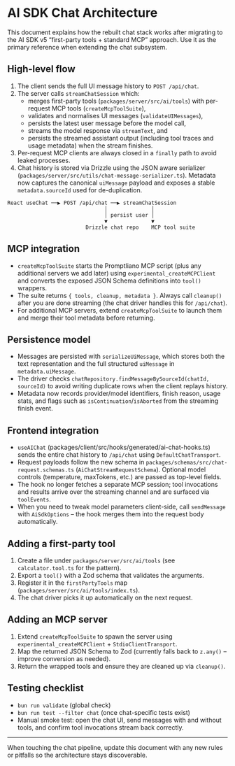# AI SDK Chat Architecture

This document explains how the rebuilt chat stack works after migrating to the
AI SDK v5 “first-party tools + standard MCP” approach. Use it as the primary
reference when extending the chat subsystem.

## High-level flow

1. The client sends the full UI message history to `POST /api/chat`.
2. The server calls `streamChatSession` which:
   - merges first-party tools (`packages/server/src/ai/tools`) with per-request
     MCP tools (`createMcpToolSuite`),
   - validates and normalises UI messages (`validateUIMessages`),
   - persists the latest user message before the model call,
   - streams the model response via `streamText`, and
   - persists the streamed assistant output (including tool traces and usage
     metadata) when the stream finishes.
3. Per-request MCP clients are always closed in a `finally` path to avoid leaked
   processes.
4. Chat history is stored via Drizzle using the JSON aware serializer
   (`packages/server/src/utils/chat-message-serializer.ts`). Metadata now
   captures the canonical `uiMessage` payload and exposes a stable
   `metadata.sourceId` used for de-duplication.

```
React useChat ──▶ POST /api/chat ──▶ streamChatSession
                               │              │
                               │ persist user │
                               ▼              ▼
                         Drizzle chat repo    MCP tool suite
```

## MCP integration

- `createMcpToolSuite` starts the Promptliano MCP script (plus any additional
  servers we add later) using `experimental_createMCPClient` and converts the
  exposed JSON Schema definitions into `tool()` wrappers.
- The suite returns `{ tools, cleanup, metadata }`. Always call `cleanup()`
  after you are done streaming (the chat driver handles this for `/api/chat`).
- For additional MCP servers, extend `createMcpToolSuite` to launch them and
  merge their tool metadata before returning.

## Persistence model

- Messages are persisted with `serializeUiMessage`, which stores both the text
  representation and the full structured `uiMessage` in `metadata.uiMessage`.
- The driver checks `chatRepository.findMessageBySourceId(chatId, sourceId)` to
  avoid writing duplicate rows when the client replays history.
- Metadata now records provider/model identifiers, finish reason, usage stats,
  and flags such as `isContinuation`/`isAborted` from the streaming finish
  event.

## Frontend integration

- `useAIChat` (packages/client/src/hooks/generated/ai-chat-hooks.ts) sends the
  entire chat history to `/api/chat` using `DefaultChatTransport`.
- Request payloads follow the new schema in
  `packages/schemas/src/chat-request.schemas.ts` (`AiChatStreamRequestSchema`).
  Optional model controls (temperature, maxTokens, etc.) are passed as top-level
  fields.
- The hook no longer fetches a separate MCP session; tool invocations and
  results arrive over the streaming channel and are surfaced via `toolEvents`.
- When you need to tweak model parameters client-side, call `sendMessage` with
  `AiSdkOptions` – the hook merges them into the request body automatically.

## Adding a first-party tool

1. Create a file under `packages/server/src/ai/tools` (see
   `calculator.tool.ts` for the pattern).
2. Export a `tool()` with a Zod schema that validates the arguments.
3. Register it in the `firstPartyTools` map (`packages/server/src/ai/tools/index.ts`).
4. The chat driver picks it up automatically on the next request.

## Adding an MCP server

1. Extend `createMcpToolSuite` to spawn the server using
   `experimental_createMCPClient` + `StdioClientTransport`.
2. Map the returned JSON Schema to Zod (currently falls back to `z.any()` –
   improve conversion as needed).
3. Return the wrapped tools and ensure they are cleaned up via `cleanup()`.

## Testing checklist

- `bun run validate` (global check)
- `bun run test --filter chat` (once chat-specific tests exist)
- Manual smoke test: open the chat UI, send messages with and without tools,
  and confirm tool invocations stream back correctly.

---

When touching the chat pipeline, update this document with any new rules or
pitfalls so the architecture stays discoverable.